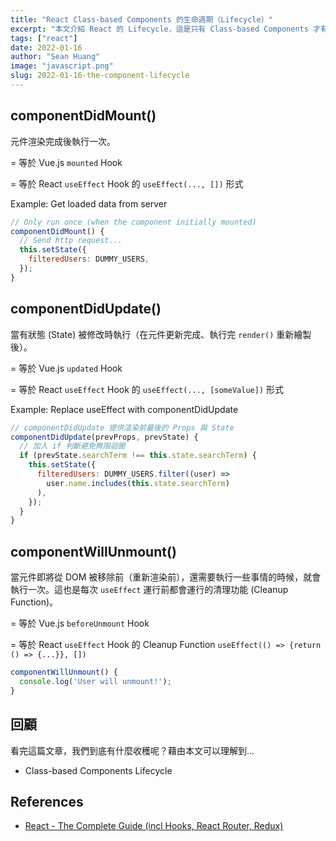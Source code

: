 ```yaml
---
title: "React Class-based Components 的生命週期（Lifecycle）"
excerpt: "本文介紹 React 的 Lifecycle，這是只有 Class-based Components 才有的喔。"
tags: ["react"]
date: 2022-01-16
author: "Sean Huang"
image: "javascript.png"
slug: 2022-01-16-the-component-lifecycle
---
```


## componentDidMount()

元件渲染完成後執行一次。

= 等於 Vue.js `mounted` Hook

= 等於 React `useEffect` Hook 的 `useEffect(..., [])` 形式

Example: Get loaded data from server

```jsx
// Only run once (when the component initially mounted)
componentDidMount() {
  // Send http request...
  this.setState({
    filteredUsers: DUMMY_USERS,
  });
}
```

## componentDidUpdate()

當有狀態 (State) 被修改時執行（在元件更新完成、執行完 `render()` 重新繪製後）。

= 等於 Vue.js `updated` Hook

= 等於 React `useEffect` Hook 的 `useEffect(..., [someValue])` 形式

Example: Replace useEffect with componentDidUpdate

```jsx
// componentDidUpdate 提供渲染前最後的 Props 與 State
componentDidUpdate(prevProps, prevState) {
  // 加入 if 判斷避免無限迴圈
  if (prevState.searchTerm !== this.state.searchTerm) {
    this.setState({
      filteredUsers: DUMMY_USERS.filter((user) =>
        user.name.includes(this.state.searchTerm)
      ),
    });
  }
}
```

## componentWillUnmount()

當元件即將從 DOM 被移除前（重新渲染前），還需要執行一些事情的時候，就會執行一次。這也是每次 `useEffect` 運行前都會運行的清理功能 (Cleanup Function)。

= 等於 Vue.js `beforeUnmount` Hook

= 等於 React `useEffect` Hook 的 Cleanup Function `useEffect(() => {return () => {...}}, [])`

```jsx
componentWillUnmount() {
  console.log('User will unmount!');
}
```

## 回顧

看完這篇文章，我們到底有什麼收穫呢？藉由本文可以理解到…

- Class-based Components Lifecycle

## References

- [React - The Complete Guide (incl Hooks, React Router, Redux)](https://www.udemy.com/course/react-the-complete-guide-incl-redux/)
